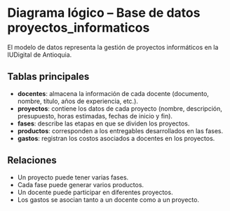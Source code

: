 # Diagrama lógico – Base de datos proyectos_informaticos

El modelo de datos representa la gestión de proyectos informáticos en la IUDigital de Antioquia. 

## Tablas principales
- **docentes**: almacena la información de cada docente (documento, nombre, título, años de experiencia, etc.).  
- **proyectos**: contiene los datos de cada proyecto (nombre, descripción, presupuesto, horas estimadas, fechas de inicio y fin).  
- **fases**: describe las etapas en que se dividen los proyectos.  
- **productos**: corresponden a los entregables desarrollados en las fases.  
- **gastos**: registran los costos asociados a docentes en los proyectos.  

## Relaciones
- Un proyecto puede tener varias fases.  
- Cada fase puede generar varios productos.  
- Un docente puede participar en diferentes proyectos.  
- Los gastos se asocian tanto a un docente como a un proyecto.  

